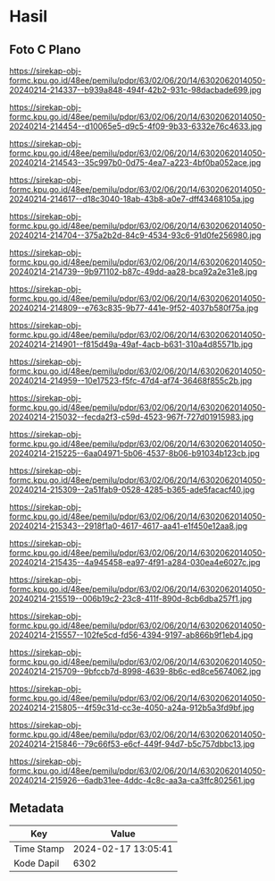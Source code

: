 # Hasil

## Foto C Plano

https://sirekap-obj-formc.kpu.go.id/48ee/pemilu/pdpr/63/02/06/20/14/6302062014050-20240214-214337--b939a848-494f-42b2-931c-98dacbade699.jpg

https://sirekap-obj-formc.kpu.go.id/48ee/pemilu/pdpr/63/02/06/20/14/6302062014050-20240214-214454--d10065e5-d9c5-4f09-9b33-6332e76c4633.jpg

https://sirekap-obj-formc.kpu.go.id/48ee/pemilu/pdpr/63/02/06/20/14/6302062014050-20240214-214543--35c997b0-0d75-4ea7-a223-4bf0ba052ace.jpg

https://sirekap-obj-formc.kpu.go.id/48ee/pemilu/pdpr/63/02/06/20/14/6302062014050-20240214-214617--d18c3040-18ab-43b8-a0e7-dff43468105a.jpg

https://sirekap-obj-formc.kpu.go.id/48ee/pemilu/pdpr/63/02/06/20/14/6302062014050-20240214-214704--375a2b2d-84c9-4534-93c6-91d0fe256980.jpg

https://sirekap-obj-formc.kpu.go.id/48ee/pemilu/pdpr/63/02/06/20/14/6302062014050-20240214-214739--9b971102-b87c-49dd-aa28-bca92a2e31e8.jpg

https://sirekap-obj-formc.kpu.go.id/48ee/pemilu/pdpr/63/02/06/20/14/6302062014050-20240214-214809--e763c835-9b77-441e-9f52-4037b580f75a.jpg

https://sirekap-obj-formc.kpu.go.id/48ee/pemilu/pdpr/63/02/06/20/14/6302062014050-20240214-214901--f815d49a-49af-4acb-b631-310a4d85571b.jpg

https://sirekap-obj-formc.kpu.go.id/48ee/pemilu/pdpr/63/02/06/20/14/6302062014050-20240214-214959--10e17523-f5fc-47d4-af74-36468f855c2b.jpg

https://sirekap-obj-formc.kpu.go.id/48ee/pemilu/pdpr/63/02/06/20/14/6302062014050-20240214-215032--fecda2f3-c59d-4523-967f-727d01915983.jpg

https://sirekap-obj-formc.kpu.go.id/48ee/pemilu/pdpr/63/02/06/20/14/6302062014050-20240214-215225--6aa04971-5b06-4537-8b06-b91034b123cb.jpg

https://sirekap-obj-formc.kpu.go.id/48ee/pemilu/pdpr/63/02/06/20/14/6302062014050-20240214-215309--2a51fab9-0528-4285-b365-ade5facacf40.jpg

https://sirekap-obj-formc.kpu.go.id/48ee/pemilu/pdpr/63/02/06/20/14/6302062014050-20240214-215343--2918f1a0-4617-4617-aa41-e1f450e12aa8.jpg

https://sirekap-obj-formc.kpu.go.id/48ee/pemilu/pdpr/63/02/06/20/14/6302062014050-20240214-215435--4a945458-ea97-4f91-a284-030ea4e6027c.jpg

https://sirekap-obj-formc.kpu.go.id/48ee/pemilu/pdpr/63/02/06/20/14/6302062014050-20240214-215519--006b19c2-23c8-411f-890d-8cb6dba257f1.jpg

https://sirekap-obj-formc.kpu.go.id/48ee/pemilu/pdpr/63/02/06/20/14/6302062014050-20240214-215557--102fe5cd-fd56-4394-9197-ab866b9f1eb4.jpg

https://sirekap-obj-formc.kpu.go.id/48ee/pemilu/pdpr/63/02/06/20/14/6302062014050-20240214-215709--9bfccb7d-8998-4639-8b6c-ed8ce5674062.jpg

https://sirekap-obj-formc.kpu.go.id/48ee/pemilu/pdpr/63/02/06/20/14/6302062014050-20240214-215805--4f59c31d-cc3e-4050-a24a-912b5a3fd9bf.jpg

https://sirekap-obj-formc.kpu.go.id/48ee/pemilu/pdpr/63/02/06/20/14/6302062014050-20240214-215846--79c66f53-e6cf-449f-94d7-b5c757dbbc13.jpg

https://sirekap-obj-formc.kpu.go.id/48ee/pemilu/pdpr/63/02/06/20/14/6302062014050-20240214-215926--6adb31ee-4ddc-4c8c-aa3a-ca3ffc802561.jpg


## Metadata

| Key        | Value               |
| ---------- | ------------------- |
| Time Stamp | 2024-02-17 13:05:41 |
| Kode Dapil | 6302                |



